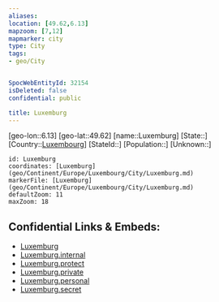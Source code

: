 ```yaml
---
aliases: 
location: [49.62,6.13]
mapzoom: [7,12] 
mapmarker: city 
type: City
tags:
- geo/City


SpocWebEntityId: 32154
isDeleted: false
confidential: public

title: Luxemburg
---
```

[geo-lon::6.13]
[geo-lat::49.62]
[name::Luxemburg]
[State::]
[Country::[Luxembourg](geo/Continent/Europe/Luxembourg.md)]
[StateId::]
[Population::]
[Unknown::]


```leaflet
id: Luxemburg
coordinates: [Luxemburg](geo/Continent/Europe/Luxembourg/City/Luxemburg.md)
markerFile: [Luxemburg](geo/Continent/Europe/Luxembourg/City/Luxemburg.md)
defaultZoom: 11 
maxZoom: 18
```


## Confidential Links & Embeds: 
- [Luxemburg](../../../../../../_public/geo/Continent/Europe/Luxembourg/City/Luxemburg.md) 
- [Luxemburg.internal](../../../../../../_internal/geo/Continent/Europe/Luxembourg/City/Luxemburg.internal.md) 
- [Luxemburg.protect](../../../../../../_protect/geo/Continent/Europe/Luxembourg/City/Luxemburg.protect.md) 
- [Luxemburg.private](../../../../../../_private/geo/Continent/Europe/Luxembourg/City/Luxemburg.private.md) 
- [Luxemburg.personal](../../../../../../_personal/geo/Continent/Europe/Luxembourg/City/Luxemburg.personal.md) 
- [Luxemburg.secret](../../../../../../_secret/geo/Continent/Europe/Luxembourg/City/Luxemburg.secret.md) 
